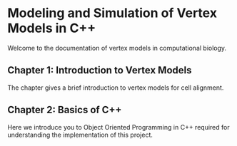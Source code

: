 # Modeling and Simulation of Vertex Models in C++

Welcome to the documentation of vertex models in computational biology.

## Chapter 1: Introduction to Vertex Models

The chapter gives a brief introduction to vertex models for cell alignment.

## Chapter 2: Basics of C++

Here we introduce you to Object Oriented Programming in C++ required for understanding the implementation of this project.
